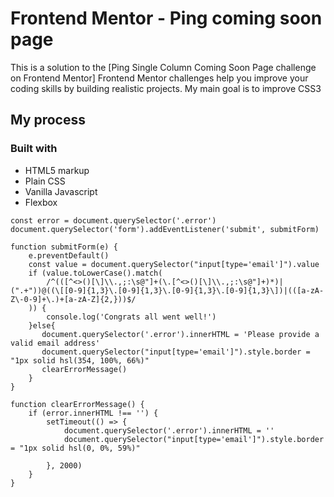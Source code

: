 # Frontend Mentor - Ping coming soon page
This is a solution to the [Ping Single Column Coming Soon Page challenge on Frontend Mentor] Frontend Mentor challenges help you improve your coding skills by building realistic projects. My main goal is to improve CSS3


## My process

### Built with

- HTML5 markup
- Plain CSS
- Vanilla Javascript
- Flexbox


```javasript
const error = document.querySelector('.error')
document.querySelector('form').addEventListener('submit', submitForm)

function submitForm(e) {
    e.preventDefault()
    const value = document.querySelector("input[type='email']").value
    if (value.toLowerCase().match(
        /^(([^<>()[\]\\.,;:\s@"]+(\.[^<>()[\]\\.,;:\s@"]+)*)|(".+"))@((\[[0-9]{1,3}\.[0-9]{1,3}\.[0-9]{1,3}\.[0-9]{1,3}\])|(([a-zA-Z\-0-9]+\.)+[a-zA-Z]{2,}))$/
    )) { 
        console.log('Congrats all went well!')
    }else{
       document.querySelector('.error').innerHTML = 'Please provide a valid email address'
       document.querySelector("input[type='email']").style.border = "1px solid hsl(354, 100%, 66%)"
       clearErrorMessage()
    } 
}

function clearErrorMessage() {
    if (error.innerHTML !== '') {
        setTimeout(() => {
            document.querySelector('.error').innerHTML = ''
            document.querySelector("input[type='email']").style.border = "1px solid hsl(0, 0%, 59%)"
            
        }, 2000)
    }
}

```
